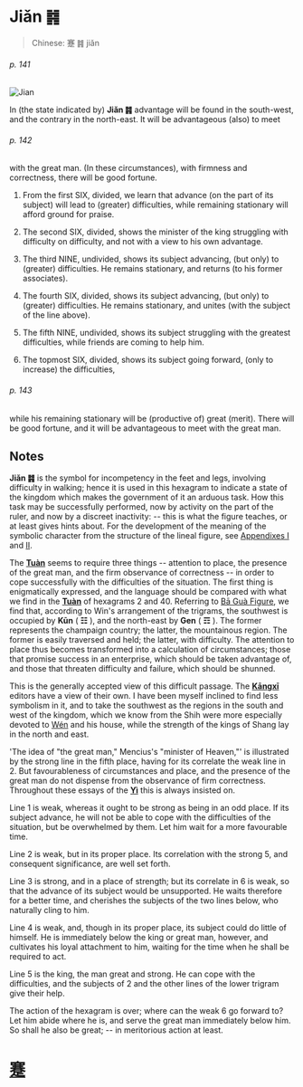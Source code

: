 # Jiǎn ䷦

> Chinese: 蹇 ䷦ jiǎn

###### p. 141

![Jian](https://88o.io/wp-content/uploads/2018/09/39-e8b987jian.jpg)

In (the state indicated by) **Jiǎn ䷦** advantage will be found in the south-west, and the contrary in the north-east. It will be advantageous (also) to meet

###### p. 142

with the great man.
(In these circumstances), with firmness and correctness, there will be good fortune.

1. From the first SIX, divided, we learn that advance (on the part of its subject) will lead to (greater) difficulties, while remaining stationary will afford ground for praise.

2. The second SIX, divided, shows the minister of the king struggling with difficulty on difficulty, and not with a view to his own advantage.

3. The third NINE, undivided, shows its subject advancing, (but only) to (greater) difficulties. He remains stationary, and returns (to his former associates).

4. The fourth SIX, divided, shows its subject advancing, (but only) to (greater) difficulties. He remains stationary, and unites (with the subject of the line above).

5. The fifth NINE, undivided, shows its subject struggling with the greatest difficulties, while friends are coming to help him.

6. The topmost SIX, divided, shows its subject going forward, (only to increase) the difficulties,

###### p. 143

while his remaining stationary will be (productive of) great (merit).
There will be good fortune, and it will be advantageous to meet with the great man.

## Notes

**Jiǎn ䷦** is the symbol for incompetency in the feet and legs, involving difficulty in walking; hence it is used in this hexagram to indicate a state of the kingdom which makes the government of it an arduous task. How this task may be successfully performed, now by activity on the part of the ruler, and now by a discreet inactivity: -- this is what the figure teaches, or at least gives hints about. For the development of the meaning of the symbolic character from the structure of the lineal figure, see [Appendixes I](appendix01s1.md) and [II](appendix02s1.md).

The [**Tuàn**](https://en.wikipedia.org/wiki/Ten_Wings) seems to require three things -- attention to place, the presence of the great man, and the firm observance of correctness -- in order to cope successfully with the difficulties of the situation. The first thing is enigmatically expressed, and the language should be compared with what we find in the [**Tuàn**](https://en.wikipedia.org/wiki/Ten_Wings) of hexagrams 2 and 40. Referring to [Bā Guà Figure](bagua.png), we find that, according to Win's arrangement of the trigrams, the southwest is occupied by **Kūn** ( **☷** ), and the north-east by **Gen** ( **☶** ). The former represents the champaign country; the latter, the mountainous region. The former is easily traversed and held; the latter, with difficulty. The attention to place thus becomes transformed into a calculation of circumstances; those that promise success in an enterprise, which should be taken advantage of, and those that threaten difficulty and failure, which should be shunned.

This is the generally accepted view of this difficult passage. The [**Kāngxī**](https://en.wikipedia.org/wiki/Kangxi_Dictionary) editors have a view of their own. I have been myself inclined to find less symbolism in it, and to take the southwest as the regions in the south and west of the kingdom, which we know from the Shih were more especially devoted to [Wén](https://en.wikipedia.org/wiki/King_Wen_of_Zhou) and his house, while the strength of the kings of Shang lay in the north and east.

'The idea of "the great man," Mencius's "minister of Heaven,"' is illustrated by the strong line in the fifth place, having for its correlate the weak line in 2. But favourableness of circumstances and place, and the presence of the great man do not dispense from the observance of firm correctness. Throughout these essays of the [**Yì**](https://en.wikipedia.org/wiki/I_Ching) this is always insisted on.

Line 1 is weak, whereas it ought to be strong as being in an odd place. If its subject advance, he will not be able to cope with the difficulties of the situation, but be overwhelmed by them. Let him wait for a more favourable time.

Line 2 is weak, but in its proper place. Its correlation with the strong 5, and consequent significance, are well set forth.

Line 3 is strong, and in a place of strength; but its correlate in 6 is weak, so that the advance of its subject would be unsupported. He waits therefore for a better time, and cherishes the subjects of the two lines below, who naturally cling to him.

Line 4 is weak, and, though in its proper place, its subject could do little of himself. He is immediately below the king or great man, however, and cultivates his loyal attachment to him, waiting for the time when he shall be required to act.

Line 5 is the king, the man great and strong. He can cope with the difficulties, and the subjects of 2 and the other lines of the lower trigram give their help.

The action of the hexagram is over; where can the weak 6 go forward to? Let him abide where he is, and serve the great man immediately below him. So shall he also be great; -- in meritorious action at least.

# [蹇](./e8b987jian_cn.md)
